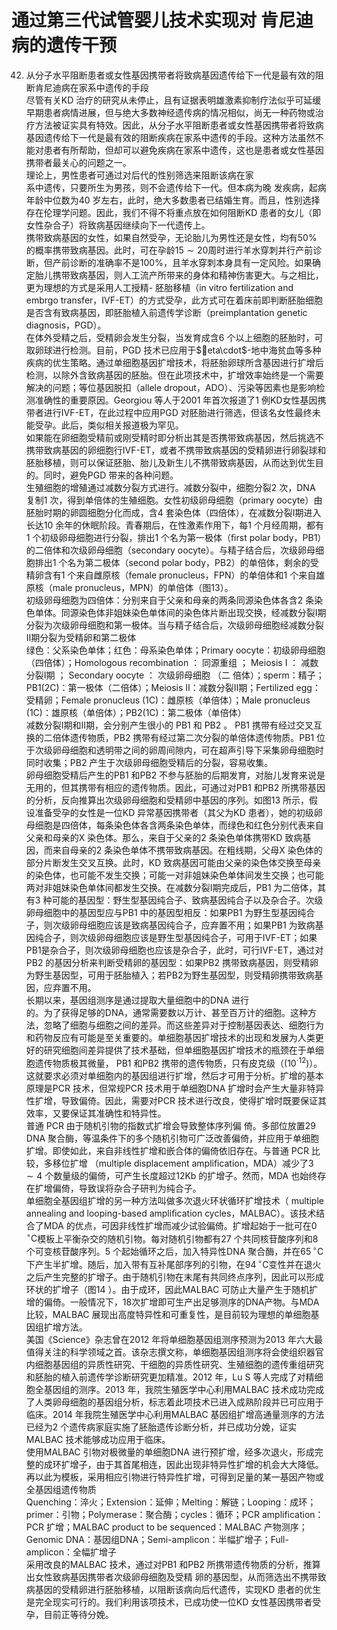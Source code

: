 # 通过第三代试管婴儿技术实现对 肯尼迪病的遗传干预  
42. 从分子水平阻断患者或女性基因携带者将致病基因遗传给下一代是最有效的阻断肯尼迪病在家系中遗传的手段  
尽管有关KD 治疗的研究从未停止，且有证据表明雄激素抑制疗法似乎可延缓早期患者病情进展，但与绝大多数神经遗传病的情况相似，尚无一种药物或治疗方法被证实具有特效。因此，从分子水平阻断患者或女性基因携带者将致病基因遗传给下一代是最有效的阻断疾病在家系中遗传的手段。这种方法虽然不能对患者有所帮助，但却可以避免疾病在家系中遗传，这也是患者或女性基因携带者最关心的问题之一。  
理论上，男性患者可通过对后代的性别筛选来阻断该病在家  
系中遗传，只要所生为男孩，则不会遗传给下一代。但本病为晚 发疾病，起病年龄中位数为40 岁左右，此时，绝大多数患者已结婚生育。而且，性别选择存在伦理学问题。因此，我们不得不将重点放在如何阻断KD 患者的女儿（即女性杂合子）将致病基因继续向下一代遗传上。  
携带致病基因的女性，如果自然受孕，无论胎儿为男性还是女性，均有$50\%$ 的概率携带致病基因。此时，可在孕龄$15\sim20$周时进行羊水穿刺并行产前诊断，但产前诊断的准确率不是$100\%$，且羊水穿刺本身具有一定风险。如果确定胎儿携带致病基因，则人工流产所带来的身体和精神伤害更大。与之相比，更为理想的方式是采用人工授精- 胚胎移植（in vitro fertilization and embrgo transfer，IVF-ET）的方式受孕，此方式可在着床前即判断胚胎细胞是否含有致病基因，即胚胎植入前遗传学诊断（preimplantation genetic diagnosis，PGD）。  
在体外受精之后，受精卵会发生分裂，当发育成含6 个以上细胞的胚胎时，可取卵球进行检测。目前，PGD 技术已应用于$eta\cdot$-地中海贫血等多种疾病的优生策略。通过单细胞基因扩增技术，将胚胎卵球所含基因进行扩增后检测，以除外含致病基因的胚胎。但在此项技术中，扩增效率始终是一个需要解决的问题；等位基因脱扣（allele dropout，ADO）、污染等因素也是影响检测准确性的重要原因。Georgiou 等人于2001 年首次报道了1 例KD女性基因携带者进行IVF-ET，在此过程中应用PGD 对胚胎进行筛选，但该名女性最终未能受孕。此后，类似相关报道极为罕见。  
如果能在卵细胞受精前或刚受精时即分析出其是否携带致病基因，然后挑选不携带致病基因的卵细胞行IVF-ET，或者不携带致病基因的受精卵进行卵裂球和胚胎移植，则可以保证胚胎、胎儿及新生儿不携带致病基因，从而达到优生目的。同时，避免PGD 带来的各种问题。  
生殖细胞的增殖通过减数分裂方式进行。减数分裂中，细胞分裂2 次，DNA 复制1 次，得到单倍体的生殖细胞。女性初级卵母细胞（primary oocyte）由胚胎时期的卵圆细胞分化而成，含4 套染色体（四倍体），在减数分裂Ⅰ期进入长达10 余年的休眠阶段。青春期后，在性激素作用下，每1 个月经周期，都有1 个初级卵母细胞进行分裂，排出1 个名为第一极体（ﬁrst polar body，PB1）的二倍体和次级卵母细胞（secondary oocyte）。与精子结合后，次级卵母细胞排出1 个名为第二极体（second polar body，PB2）的单倍体，剩余的受精卵含有1 个来自雌原核（female pronucleus，FPN）的单倍体和1 个来自雄原核（male pronucleus，MPN）的单倍体（图13）。  
初级卵母细胞为四倍体：分别来自于父亲和母亲的两条同源染色体各含2 条染色单体。同源染色体非姐妹染色单体间的染色体片断出现交换，经减数分裂Ⅰ期分裂为次级卵母细胞和第一极体。当与精子结合后，次级卵母细胞经减数分裂Ⅱ期分裂为受精卵和第二极体  
绿色：父系染色单体；红色：母系染色单体；Primary oocyte：初级卵母细胞（四倍体）；Homologous recombination ： 同源重组 ； Meiosis Ⅰ ： 减数分裂Ⅰ期 ； Secondary oocyte ： 次级卵母细胞 （二 倍体）；sperm：精子；PB1(2C)：第一极体（二倍体）；Meiosis Ⅱ：减数分裂Ⅱ期；Fertilized egg：受精卵；Female pronucleus (1C)：雌原核（单倍体）；Male pronucleus (1C)：雄原核（单倍体）；PB2(1C)：第二极体（单倍体）  
减数分裂Ⅰ期和Ⅱ期，会分别产生很小的 PB1  和 PB2 。 PB1 携带有经过交叉互换的二倍体遗传物质，PB2 携带有经过第二次分裂的单倍体遗传物质。PB1 位于次级卵母细胞和透明带之间的卵周间隙内，可在超声引导下采集卵母细胞时同时收集；PB2 产生于次级卵母细胞受精后的分裂，容易收集。  
卵母细胞受精后产生的PB1 和PB2 不参与胚胎的后期发育，对胎儿发育来说是无用的，但其携带有相应的遗传物质。因此，可通过对PB1 和PB2 所携带基因的分析，反向推算出次级卵母细胞和受精卵中基因的序列。如图13 所示，假设准备受孕的女性是一位KD 异常基因携带者（其父为KD 患者），她的初级卵母细胞是四倍体，每条染色体各含两条染色单体，而绿色和红色分别代表来自父亲和母亲的X 染色体。那么，来自于父亲的2 条染色单体携带KD 致病基因，而来自母亲的2 条染色单体不携带致病基因。在粗线期，父母X 染色体的部分片断发生交叉互换。此时，KD 致病基因可能由父亲的染色体交换至母亲的染色体，也可能不发生交换；可能一对非姐妹染色单体间发生交换；也可能两对非姐妹染色单体间都发生交换。在减数分裂Ⅰ期完成后，PB1 为二倍体，其有3 种可能的基因型：野生型基因纯合子、致病基因纯合子以及杂合子。次级卵母细胞中的基因型应与PB1 中的基因型相反：如果PB1 为野生型基因纯合子，则次级卵母细胞应该是致病基因纯合子，应弃置不用；如果PB1 为致病基因纯合子，则次级卵母细胞应该是野生型基因纯合子，可用于IVF-ET；如果PB1是杂合子，则次级卵母细胞也应该是杂合子，此时，可行IVF-ET，通过对PB2 的基因分析来判断受精卵的基因型：如果PB2 携带致病基因，则受精卵为野生基因型，可用于胚胎植入；若PB2为野生基因型，则受精卵携带致病基因，应弃置不用。  
长期以来，基因组测序是通过提取大量细胞中的DNA 进行  
的。为了获得足够的DNA，通常需要数以万计、甚至百万计的细胞。这种方法，忽略了细胞与细胞之间的差异。而这些差异对于控制基因表达、细胞行为和药物反应有可能是至关重要的。单细胞基因扩增技术的出现和发展为人类更好的研究细胞间差异提供了技术基础，但单细胞基因扩增技术的瓶颈在于单细胞遗传物质极其微量， PB1 和PB2 携带的遗传物质，只有皮克级（$(10^{\cdot12})$）。这就要求必须对单细胞内的基因组进行扩增，然后才可用于分析。扩增的基本原理是PCR 技术，但常规PCR 技术用于单细胞DNA 扩增时会产生大量非特异性扩增，导致偏倚。因此，需要对PCR 技术进行改良，使得扩增时既要保证其效率，又要保证其准确性和特异性。  
普通 PCR  由于随机引物的指数式扩增会导致整体序列偏 倚。多部位放置29 DNA 聚合酶，等温条件下的多个随机引物可广泛改善偏倚，并应用于单细胞扩增。即使如此，来自非线性扩增和嵌合体的偏倚依旧存在。与普通 PCR  比较，多移位扩增 （multiple displacement ampliﬁcation，MDA）减少了$3\sim4$ 个数量级的偏倚，可产生长度超过12Kb 的扩增子。然而，MDA 也始终存在扩增偏倚，导致误将杂合子研判为纯合子。  
单细胞全基因组扩增的另一种方法叫做多次退火环状循环扩增技术（ multiple annealing and looping-based ampliﬁcation  cycles，MALBAC）。该技术结合了MDA 的优点，可因非线性扩增而减少试验偏倚。扩增起始于一批可在$0\,^{\circ}\mathrm{C}$模板上平衡杂交的随机引物。每对随机引物都有27 个共同核苷酸序列和8 个可变核苷酸序列。5 个起始循环之后，加入特异性DNA 聚合酶，并在$65\,^{\circ}\mathrm{C}$下产生半扩增。随后，加入带有互补尾部序列的引物，在$94\,^{\circ}\mathrm{C}$变性并在退火之后产生完整的扩增子。由于随机引物在末尾有共同终点序列，因此可以形成环状的扩增子（图14 ）。由于成环，因此MALBAC 可防止大量产生于随机扩增的偏倚。一般情况下，18次扩增即可生产出足够测序的DNA产物。与MDA比较，MALBAC 展现出高度特异性和可重复性，是目前较为理想的单细胞基因组扩增方法。  
美国《Science》杂志曾在2012 年将单细胞基因组测序预测为2013 年六大最值得关注的科学领域之首。该杂志撰文称，单细胞基因组测序将会使组织器官内细胞基因组的异质性研究、干细胞的异质性研究、生殖细胞的遗传重组研究和胚胎的植入前遗传学诊断研究更加精准。2012 年，Lu S 等人完成了对精细胞全基因组的测序。2013 年，我院生殖医学中心利用MALBAC 技术成功完成了人类卵母细胞的基因组分析，标志着此项技术已进入成熟阶段并已可应用于临床。2014 年我院生殖医学中心利用MALBAC 基因组扩增高通量测序的方法已经为2 个遗传病家庭实施了胚胎遗传诊断分析，并已成功分娩，证实MALBAC 技术能够成功应用于临床。  
使用MALBAC 引物对极微量的单细胞DNA 进行预扩增，经多次退火，形成完整的成环扩增子，由于其首尾相连，因此出现非特异性扩增的机会大大降低。再以此为模板，采用相应引物进行特异性扩增，可得到足量的某一基因产物或全基因组遗传物质  
Quenching：淬火；Extension：延伸；Melting：解链；Looping：成环；primer：引物；Polymerase：聚合酶；cycles：循环；PCR amplification：PCR 扩增；MALBAC product to be sequenced：MALBAC 产物测序；Genomic DNA：基因组DNA；Semi-amplicon：半幅扩增子；Full- amplicon：全幅扩增子  
采用改良的MALBAC 技术，通过对PB1 和PB2 所携带遗传物质的分析，推算出女性致病基因携带者次级卵母细胞及受精 卵的基因型，从而筛选出不携带致病基因的受精卵进行胚胎移植，以阻断该病向后代遗传，实现KD 患者的优生是完全现实可行的。我们利用该项技术，已成功使一位KD 女性基因携带者受孕，目前正等待分娩。  